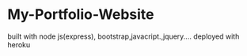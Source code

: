 # My-Portfolio-Website
built with node js(express), bootstrap,javacript.,jquery.... deployed with heroku
